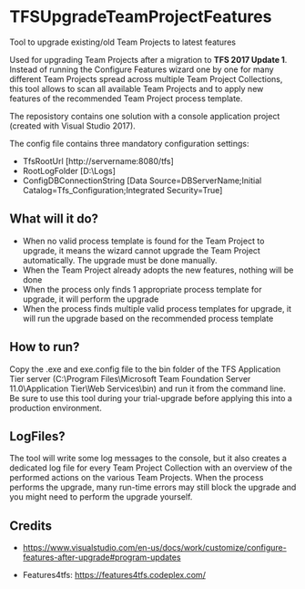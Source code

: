 # TFSUpgradeTeamProjectFeatures
Tool to upgrade existing/old Team Projects to latest features

Used for upgrading Team Projects after a migration to **TFS 2017 Update 1**. Instead of running the Configure Features wizard one by one for many different Team Projects spread across multiple Team Project Collections, this tool allows to scan all available Team Projects and to apply new features of the recommended Team Project process template.

The reposistory contains one solution with a console application project (created with Visual Studio 2017).

The config file contains three mandatory configuration settings:
* TfsRootUrl [http://servername:8080/tfs]
* RootLogFolder [D:\Logs\]
* ConfigDBConnectionString [Data Source=DBServerName;Initial Catalog=Tfs_Configuration;Integrated Security=True]

## What will it do?
* When no valid process template is found for the Team Project to upgrade, it means the wizard cannot upgrade the Team Project automatically. The upgrade must be done manually.
* When the Team Project already adopts the new features, nothing will be done
* When the process only finds 1 appropriate process template for upgrade, it will perform the upgrade
* When the process finds multiple valid process templates for upgrade, it will run the upgrade based on the recommended process template

## How to run?

Copy the .exe and exe.config file to the bin folder of the TFS Application Tier server (C:\Program Files\Microsoft Team Foundation Server 11.0\Application Tier\Web Services\bin) and run it from the command line. Be sure to use this tool during your trial-upgrade before applying this into a production environment.

## LogFiles?

The tool will write some log messages to the console, but it also creates a dedicated log file for every Team Project Collection with an overview of the performed actions on the various Team Projects. When the process performs the upgrade, many run-time errors may still block the upgrade and you might need to perform the upgrade yourself.

## Credits

* https://www.visualstudio.com/en-us/docs/work/customize/configure-features-after-upgrade#program-updates

* Features4tfs: https://features4tfs.codeplex.com/

